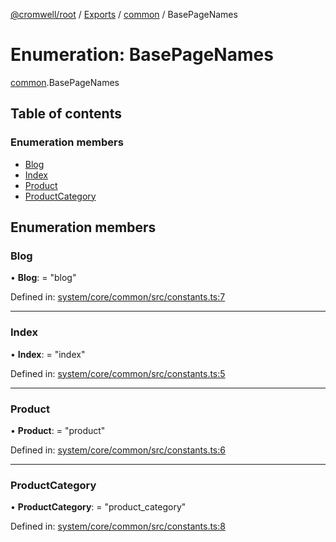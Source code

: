[@cromwell/root](../README.md) / [Exports](../modules.md) / [common](../modules/common.md) / BasePageNames

# Enumeration: BasePageNames

[common](../modules/common.md).BasePageNames

## Table of contents

### Enumeration members

- [Blog](common.basepagenames.md#blog)
- [Index](common.basepagenames.md#index)
- [Product](common.basepagenames.md#product)
- [ProductCategory](common.basepagenames.md#productcategory)

## Enumeration members

### Blog

• **Blog**: = "blog"

Defined in: [system/core/common/src/constants.ts:7](https://github.com/CromwellCMS/Cromwell/blob/ccdbdd0/system/core/common/src/constants.ts#L7)

___

### Index

• **Index**: = "index"

Defined in: [system/core/common/src/constants.ts:5](https://github.com/CromwellCMS/Cromwell/blob/ccdbdd0/system/core/common/src/constants.ts#L5)

___

### Product

• **Product**: = "product"

Defined in: [system/core/common/src/constants.ts:6](https://github.com/CromwellCMS/Cromwell/blob/ccdbdd0/system/core/common/src/constants.ts#L6)

___

### ProductCategory

• **ProductCategory**: = "product\_category"

Defined in: [system/core/common/src/constants.ts:8](https://github.com/CromwellCMS/Cromwell/blob/ccdbdd0/system/core/common/src/constants.ts#L8)
